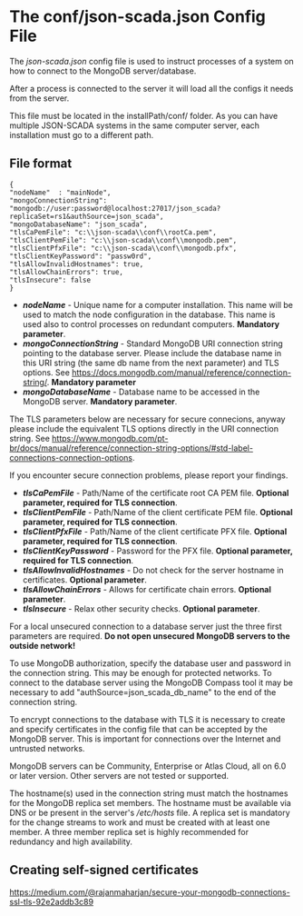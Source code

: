 # The conf/json-scada.json Config File

The _json-scada.json_ config file is used to instruct processes of a system on how to connect to the MongoDB server/database.

After a process is connected to the server it will load all the configs it needs from the server.

This file must be located in the installPath/conf/ folder.
As you can have multiple JSON-SCADA systems in the same computer server, each installation must go to a different path.

## File format

    {
    "nodeName"  : "mainNode",
    "mongoConnectionString": "mongodb://user:password@localhost:27017/json_scada?replicaSet=rs1&authSource=json_scada",
    "mongoDatabaseName": "json_scada",
    "tlsCaPemFile": "c:\\json-scada\\conf\\rootCa.pem",
    "tlsClientPemFile": "c:\\json-scada\\conf\\mongodb.pem",
    "tlsClientPfxFile": "c:\\json-scada\\conf\\mongodb.pfx",
    "tlsClientKeyPassword": "passw0rd",
    "tlsAllowInvalidHostnames": true,
    "tlsAllowChainErrors": true,
    "tlsInsecure": false
    }

* **_nodeName_** - Unique name for a computer installation. This name will be used to match the node configuration in the database. This name is used also to control processes on redundant computers. **Mandatory parameter**.
* **_mongoConnectionString_** - Standard MongoDB URI connection string pointing to the database server. Please include the database name in this URI string (the same db name from the next parameter) and TLS options. See https://docs.mongodb.com/manual/reference/connection-string/. **Mandatory parameter**
* **_mongoDatabaseName_** - Database name to be accessed in the MongoDB server. **Mandatory parameter**.

The TLS parameters below are necessary for secure connecions, anyway please include the equivalent TLS options directly in the URI connection string. See https://www.mongodb.com/pt-br/docs/manual/reference/connection-string-options/#std-label-connections-connection-options.

If you encounter secure connection problems, please report your findings.

* **_tlsCaPemFile_** - Path/Name of the certificate root CA PEM file. **Optional parameter, required for TLS connection**.
* **_tlsClientPemFile_** - Path/Name of the client certificate PEM file. **Optional parameter, required for TLS connection**.
* **_tlsClientPfxFile_** - Path/Name of the client certificate PFX file. **Optional parameter, required for TLS connection**.
* **_tlsClientKeyPassword_** - Password for the PFX file. **Optional parameter, required for TLS connection**.
* **_tlsAllowInvalidHostnames_** - Do not check for the server hostname in certificates. **Optional parameter**.
* **_tlsAllowChainErrors_** - Allows for certificate chain errors. **Optional parameter**.
* **_tlsInsecure_** - Relax other security checks. **Optional parameter**.

For a local unsecured connection to a database server just the three first parameters are required. **Do not open unsecured MongoDB servers to the outside network!**

To use MongoDB authorization, specify the database user and password in the connection string. This may be enough for protected networks. To connect to the database server using the MongoDB Compass tool it may be necessary to add "authSource=json_scada_db_name" to the end of the connection string.

To encrypt connections to the database with TLS it is necessary to create and specify certificates in the config file that can be accepted by the MongoDB server. This is important for connections over the Internet and untrusted networks.

MongoDB servers can be Community, Enterprise or Atlas Cloud, all on 6.0 or later version. Other servers are not tested or supported.

The hostname(s) used in the connection string must match the hostnames for the MongoDB replica set members. The hostname must be available via DNS or be present in the server's _/etc/hosts_ file. A replica set is mandatory for the change streams to work and must be created with at least one member. A three member replica set is highly recommended for redundancy and high availability.

## Creating self-signed certificates

https://medium.com/@rajanmaharjan/secure-your-mongodb-connections-ssl-tls-92e2addb3c89
